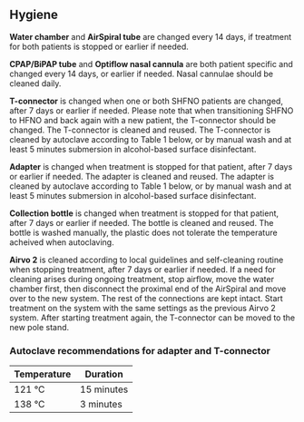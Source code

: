 ## Hygiene

**Water chamber** and **AirSpiral tube** are changed every 14 days, if treatment for both patients is stopped or earlier if needed.

**CPAP/BiPAP tube** and **Optiflow nasal cannula** are both patient specific and changed every 14 days, or earlier if needed. Nasal cannulae should be cleaned daily.

**T-connector** is changed when one or both SHFNO patients are changed, after 7 days or earlier if needed. Please note that when transitioning SHFNO to HFNO and back again with a new patient, the T-connector should be changed. The T-connector is cleaned and reused. The T-connector is cleaned by autoclave according to Table 1 below, or by manual wash and at least 5 minutes submersion in alcohol-based surface disinfectant.

**Adapter** is changed when treatment is stopped for that patient, after 7 days or earlier if needed. The adapter is cleaned and reused. The adapter is cleaned by autoclave according to Table 1 below, or by manual wash and at least 5 minutes submersion in alcohol-based surface disinfectant.

**Collection bottle** is changed when treatment is stopped for that patient, after 7 days or earlier if needed. The bottle is cleaned and reused. The bottle is washed manually, the plastic does not tolerate the temperature acheived when autoclaving.

**Airvo 2** is cleaned according to local guidelines and self-cleaning routine when stopping treatment, after 7 days or earlier if needed. If a need for cleaning arises during ongoing treatment, stop airflow, move the water chamber first, then disconnect the proximal end of the AirSpiral and move over to the new system. The rest of the connections are kept intact. Start treatment on the system with the same settings as the previous Airvo 2 system. After starting treatment again, the T-connector can be moved to the new pole stand.

### Autoclave recommendations for adapter and T-connector

| Temperature | Duration   |
| ----------- | ---------- |
| 121 °C      | 15 minutes |
| 138 °C      | 3 minutes  |
